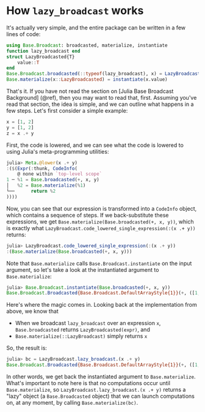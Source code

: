# How `lazy_broadcast` works

It's actually very simple, and the entire package can be written in a few lines
of code:

```julia
using Base.Broadcast: broadcasted, materialize, instantiate
function lazy_broadcast end
struct LazyBroadcasted{T}
    value::T
end
Base.Broadcast.broadcasted(::typeof(lazy_broadcast), x) = LazyBroadcasted(x)
Base.materialize(x::LazyBroadcasted) = instantiate(x.value)
```

That's it. If you have not read the section on [Julia Base Broadcast Background]
(@ref), then you may want to read that, first. Assuming you've read that
section, the idea is simple, and we can outline what happens in a few steps.
Let's first consider a simple example:

```julia
x = [1, 2]
y = [1, 2]
z = x .+ y
```

First, the code is lowered, and we can see what the code is lowered to using
Julia's meta-programming utilities:

```julia
julia> Meta.@lower(x .+ y)
:($(Expr(:thunk, CodeInfo(
    @ none within `top-level scope`
1 ─ %1 = Base.broadcasted(+, x, y)
│   %2 = Base.materialize(%1)
└──      return %2
))))
```

Now, you can see that our expression is transformed into a `CodeInfo` object,
which contains a sequence of steps. If we back-substitute these expressions, we
get `Base.materialize(Base.broadcasted(+, x, y))`, which is exactly what `LazyBroadcast.code_lowered_single_expression(:(x .+ y))`
returns:

```julia
julia> LazyBroadcast.code_lowered_single_expression(:(x .+ y))
:(Base.materialize(Base.broadcasted(+, x, y)))
```

Note that `Base.materialize` calls `Base.Broadcast.instantiate` on the input
argument, so let's take a look at the instantiated argument to `Base.materialize`:

```julia
julia> Base.Broadcast.instantiate(Base.broadcasted(+, x, y))
Base.Broadcast.Broadcasted{Base.Broadcast.DefaultArrayStyle{1}}(+, ([1, 2], [1, 2]))
```

Here's where the magic comes in. Looking back at the implementation from above,
we know that

 - When we broadcast `lazy_broadcast` over an expression `x`, `Base.broadcasted` returns `LazyBroadcasted(expr)`, and
 - `Base.materialize(::LazyBroadcast)` simply returns `x`

So, the result is:

```julia
julia> bc = LazyBroadcast.lazy_broadcast.(x .+ y)
Base.Broadcast.Broadcasted{Base.Broadcast.DefaultArrayStyle{1}}(+, ([1, 2], [1, 2]))
```

In other words, we get back the instantiated argument to `Base.materialize`.
What's important to note here is that no computations occur until
`Base.materialize`, so `LazyBroadcast.lazy_broadcast.(x .+ y)` returns a "lazy"
object (a `Base.Broadcasted` object) that we can launch computations on, at any
moment, by calling `Base.materialize(bc)`.

